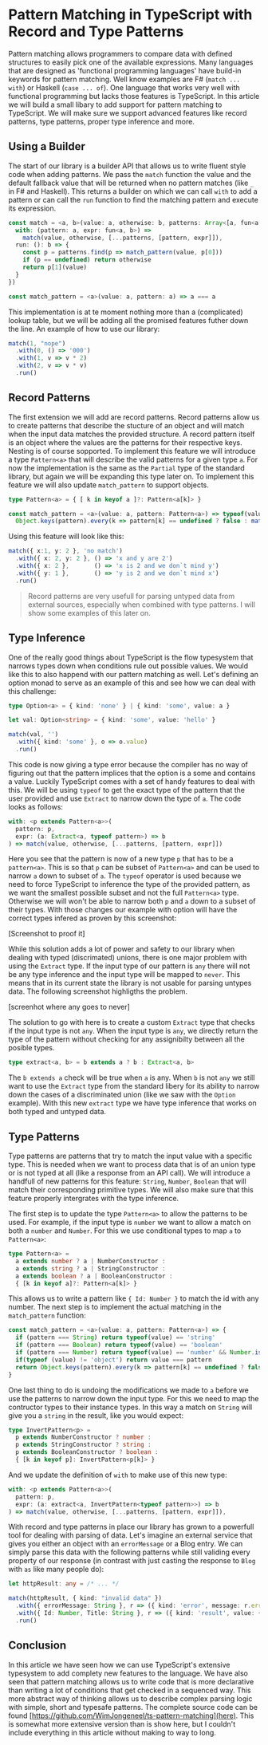 # Pattern Matching in TypeScript with Record and Type Patterns

Pattern matching allows programmers to compare data with defined structures to easily pick one of the available expressions. Many languages that are designed as 'functional programming languages' have build-in keywords for pattern matching. Well know examples are F# (`match ... with`) or Haskell (`case ... of`). One language that works very well with functional programming but lacks those features is TypeScript. In this article we will build a small libary to add support for pattern matching to TypeScript. We will make sure we support advanced features like record patterns, type patterns, proper type inference and more.

## Using a Builder

The start of our library is a builder API that allows us to write fluent style code when adding patterns. We pass the `match` function the value and the default fallback value that will be returned when no pattern matches (like `_` in F# and Haskell). This returns a builder on which we can call `with` to add a pattern or can call the `run` function to find the matching pattern and execute its expression.

```ts
const match = <a, b>(value: a, otherwise: b, patterns: Array<[a, fun<a, b>]> = []) => ({
  with: (pattern: a, expr: fun<a, b>) =>
    match(value, otherwise, [...patterns, [pattern, expr]]),
  run: (): b => {
    const p = patterns.find(p => match_pattern(value, p[0]))
    if (p == undefined) return otherwise
    return p[1](value)
  }
})

const match_pattern = <a>(value: a, pattern: a) => a === a
```

This implementation  is at te moment nothing more than a (complicated) lookup table, but we will be adding all the promised features futher down the line. An example of how to use our library:

```ts
match(1, "nope")
  .with(0, () => '000')
  .with(1, v => v * 2)
  .with(2, v => v * v)
  .run()
```

## Record Patterns

The first extension we will add are record patterns. Record patterns allow us to create patterns that describe the stucture of an object and will match when the input data matches the provided structure. A record pattern itself is an object where the values are the patterns for their respective keys. Nesting is of course sopported. To implement this feature we will introduce a type `Pattern<a>` that will describe the valid patterns for a given type `a`. For now the implementation is the same as the `Partial` type of the standard library, but again we will be expanding this type later on. To implement this feature we will also update `match_pattern` to support objects.

```ts
type Pattern<a> = { [ k in keyof a ]?: Pattern<a[k]> }

const match_pattern = <a>(value: a, pattern: Pattern<a>) => typeof(value) != 'object' ? value === pattern :
  Object.keys(pattern).every(k => pattern[k] == undefined ? false : match_pattern(value[k], pattern[k]))
```

Using this feature will look like this:

```ts
match({ x:1, y: 2 }, 'no match')
  .with({ x: 2, y: 2 }, () => 'x and y are 2')
  .with({ x: 2 },       () => 'x is 2 and we don`t mind y')
  .with({ y: 1 },       () => 'y is 2 and we don`t mind x')
  .run()
```

> Record patterns are very usefull for parsing untyped data from external sources, especially when combined with type patterns. I will show some examples of this later on.

## Type Inference

One of the really good things about TypeScript is the flow typesystem that narrows types down when conditions rule out possible values. We would like this to also happend with our pattern matching as well. Let's defining an option monad to serve as an example of this and see how we can deal with this challenge:

```ts
type Option<a> = { kind: 'none' } | { kind: 'some', value: a }

let val: Option<string> = { kind: 'some', value: 'hello' }

match(val, '')
  .with({ kind: 'some' }, o => o.value)
  .run()
```

This code is now giving a type error because the compiler has no way of figuring out that the pattern implices that the option is a some and contains a value. Luckily TypeScript comes with a set of handy features to deal with this. We will be using `typeof` to get the exact type of the pattern that the user provided and use `Extract` to narrow down the type of `a`. The code looks as follows:

```ts
with: <p extends Pattern<a>>(
  pattern: p,
  expr: (a: Extract<a, typeof pattern>) => b
) => match(value, otherwise, [...patterns, [pattern, expr]])
```

Here you see that the pattern is now of a new type `p` that has to be a `pattern<a>`. This is so that `p` can be subset of `Pattern<a>` and can be used to narrow `a` down to subset of `a`. The `typeof` operator is used because we need to force TypeScript to inference the type of the provided pattern, as we want the smallest possible subset and not the full `Pattern<a>` type. Otherwise we will won't be able to narrow both `p` and `a` down to a subset of their types. With those changes our example with option will have the correct types infered as proven by this screenshot:

[Screenshot to proof it]

While this solution adds a lot of power and safety to our library when dealing with typed (discrimated) unions, there is one major problem with using the `Extract` type. If the input type of our pattern is `any` there will not be any type inference and the input type will be mapped to `never`. This means that in its current state the library is not usable for parsing untypes data. The following screenshot highligths the problem.

[screenhot where any goes to never]

The solution to go with here is to create a custom `Extract` type that checks if the input type is not `any`. When the input type is `any`, we directly return the type of the pattern without checking for any assignibilty between all the posible types.

```ts
type extract<a, b> = b extends a ? b : Extract<a, b>
```

The `b extends a` check will be true when `a` is any. When `b` is not `any` we still want to use the `Extract` type from the standard libery for its ability to narrow down the cases of a discriminated union (like we saw with the `Option` example). With this new `extract` type we have type inference that works on both typed and untyped data.

## Type Patterns

Type patterns are patterns that try to match the input value with a specific type. This is needed when we want to process data that is of an union type or is not typed at all (like a response from an API call). We will introduce a handfull of new patterns for this feature: `String`, `Number`, `Boolean` that will match their corresponding primitive types. We will also make sure that this feature properly intergrates with the type inference.

The first step is to update the type `Pattern<a>` to allow the patterns to be used. For example, if the input type is `number` we want to allow a match on both a `number` and `Number`. For this we use conditional types to map `a` to `Pattern<a>`:

```ts
type Pattern<a> =
  a extends number ? a | NumberConstructor :
  a extends string ? a | StringConstructor :
  a extends boolean ? a | BooleanConstructor :
  { [k in keyof a]?: Pattern<a[k]> }
```

This allows us to write a pattern like `{ Id: Number }` to match the id with any number. The next step is to implement the actual matching in the `match_pattern` function:

```ts
const match_pattern = <a>(value: a, pattern: Pattern<a>) => {
  if (pattern === String) return typeof(value) == 'string'
  if (pattern === Boolean) return typeof(value) == 'boolean'
  if (pattern === Number) return typeof(value) == 'number' && Number.isNaN(value) == false
  if(typeof (value) != 'object') return value === pattern
  return Object.keys(pattern).every(k => pattern[k] == undefined ? false : match_pattern(value[k], pattern[k]))
}
```

One last thing to do is undoing the modifications we made to `a` before we use the patterns to narrow down the input type. For this we need to map the contructor types to their instance types. In this way a match on `String` will give you a `string` in the result, like you would expect:

```ts
type InvertPattern<p> =
  p extends NumberConstructor ? number :
  p extends StringConstructor ? string :
  p extends BooleanConstructor ? boolean :
  { [k in keyof p]: InvertPattern<p[k]> }
```

And we update the definition of `with` to make use of this new type:

```ts
with: <p extends Pattern<a>>(
  pattern: p,
  expr: (a: extract<a, InvertPattern<typeof pattern>>) => b
) => match(value, otherwise, [...patterns, [pattern, expr]]),
```

With record and type patterns in place our library has grown to a powerfull tool for dealing with parsing of data. Let's imagine an external service that gives you either an object with an `errorMessage` or a Blog entry. We can simply parse this data with the following patterns while still validing every property of our response (in contrast with just casting the response to `Blog` with `as` like many people do):

```ts
let httpResult: any = /* ... */

match(httpResult, { kind: "invalid data" })
  .with({ errorMessage: String }, r => ({ kind: 'error', message: r.errorMessage }))
  .with({ Id: Number, Title: String }, r => ({ kind: 'result', value: { id: r.Id, title: r.Title } }))
  .run()
```

## Conclusion

In this article we have seen how we can use TypeScript's extensive typesystem to add complety new features to the language. We have also seen that pattern matching allows us to write code that is more declarative than writing a lot of conditions that get checked in a sequenced way. This more abstract way of thinking allows us to describe complex parsing logic with simple, short and typesafe patterns. The complete source code can be found [https://github.com/WimJongeneel/ts-pattern-matching](here). This is somewhat more extensive version than is show here, but I couldn't include everything in this article without making to way to long.
